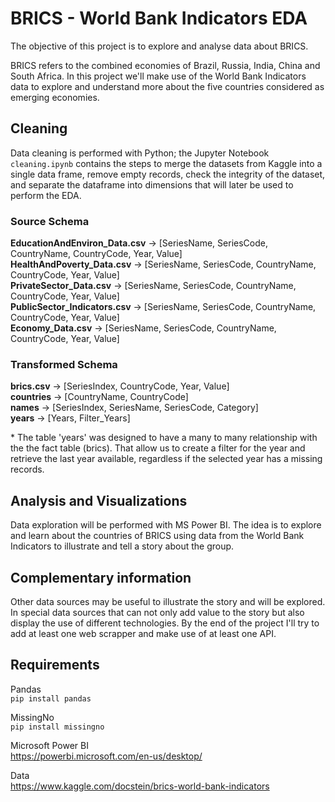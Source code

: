 # BRICS - World Bank Indicators EDA 

The objective of this project is to explore and analyse data about BRICS.  
  
BRICS refers to the combined economies of Brazil, Russia, India, China and South Africa. In this project we'll make use of the World Bank Indicators data to explore and understand more about the five countries considered as emerging economies.  

## Cleaning
Data cleaning is performed with Python; the Jupyter Notebook `cleaning.ipynb` contains the steps to merge the datasets from Kaggle into a single data frame, remove empty records, check the integrity of the dataset, and separate the dataframe into dimensions that will later be used to perform the EDA.

### Source Schema
__EducationAndEnviron_Data.csv__ -> [SeriesName, SeriesCode, CountryName, CountryCode, Year, Value]  
__HealthAndPoverty_Data.csv__ -> [SeriesName, SeriesCode, CountryName, CountryCode, Year, Value]  
__PrivateSector_Data.csv__ -> [SeriesName, SeriesCode, CountryName, CountryCode, Year, Value]  
__PublicSector_Indicators.csv__ -> [SeriesName, SeriesCode, CountryName, CountryCode, Year, Value]  
__Economy_Data.csv__ -> [SeriesName, SeriesCode, CountryName, CountryCode, Year, Value]  

### Transformed Schema
__brics.csv__ -> [SeriesIndex, CountryCode, Year, Value]  
__countries__ -> [CountryName, CountryCode]  
__names__ -> [SeriesIndex, SeriesName, SeriesCode, Category]  
__years__ -> [Years, Filter_Years]

\* The table 'years' was designed to have a many to many relationship with the the fact table (brics). That allow us to create a filter for the year and retrieve the last year available, regardless if the selected year has a missing records.

## Analysis and Visualizations
Data exploration will be performed with MS Power BI. The idea is to explore and learn about the countries of BRICS using data from the World Bank Indicators to illustrate and tell a story about the group.

## Complementary information
Other data sources may be useful to illustrate the story and will be explored. In special data sources that can not only add value to the story but also display the use of different technologies. By the end of the project I'll try to add at least one web scrapper and make use of at least one API.

## Requirements

Pandas  
`pip install pandas`

MissingNo  
`pip install missingno`

Microsoft Power BI  
https://powerbi.microsoft.com/en-us/desktop/

Data  
https://www.kaggle.com/docstein/brics-world-bank-indicators